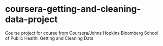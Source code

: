 coursera-getting-and-cleaning-data-project
==========================================

Course project for course from Coursera/Johns Hopkins Bloomberg School of Public Health: Getting and Cleaning Data
